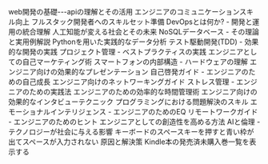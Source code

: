 web開発の基礎---apiの理解とその活用
エンジニアのコミュニケーションスキル向上
フルスタック開発者へのスキルセット準備
DevOpsとは何か? - 開発と運用の統合理解
人工知能が変える社会とその未来
NoSQLデータベース - その理論と実用例解説
Pythonを用いた実践的なデータ分析
テスト駆動開発(TDD) - 効果的な開発の実践
プロジェクト管理 - ベストプラクティスの実践
エンジニアとしての自己マーケティング術
スマートフォンの内部構造 - ハードウェアの理解
エンジニア向けの効果的なプレゼンテーション
自己啓発ガイド - エンジニアのための自己成長
エンジニア向けのネットワーキングガイド
ストレス管理 - エンジニアのための実践法
エンジニアのための効率的な時間管理術
エンジニア向けの効果的なインタビューテクニック
プログラミングにおける問題解決のスキル
エモーショナルインテリジェンス - エンジニアのためのEQ
リモートワークガイド - エンジニアのためのヒント
エンジニアとしての創造性を高める方法
AIと倫理 - テクノロジーが社会に与える影響
キーボードのスペースキーを押すと青い枠が出てスペースが入力されない 原因と解決策
Kindle本の発売済未購入巻一覧を表示する
